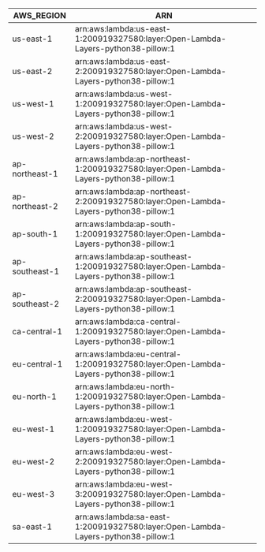 AWS_REGION      |  ARN
----------------|---------------------------------------------------------------------------------------
us-east-1       |  arn:aws:lambda:us-east-1:200919327580:layer:Open-Lambda-Layers-python38-pillow:1
us-east-2       |  arn:aws:lambda:us-east-2:200919327580:layer:Open-Lambda-Layers-python38-pillow:1
us-west-1       |  arn:aws:lambda:us-west-1:200919327580:layer:Open-Lambda-Layers-python38-pillow:1
us-west-2       |  arn:aws:lambda:us-west-2:200919327580:layer:Open-Lambda-Layers-python38-pillow:1
ap-northeast-1  |  arn:aws:lambda:ap-northeast-1:200919327580:layer:Open-Lambda-Layers-python38-pillow:1
ap-northeast-2  |  arn:aws:lambda:ap-northeast-2:200919327580:layer:Open-Lambda-Layers-python38-pillow:1
ap-south-1      |  arn:aws:lambda:ap-south-1:200919327580:layer:Open-Lambda-Layers-python38-pillow:1
ap-southeast-1  |  arn:aws:lambda:ap-southeast-1:200919327580:layer:Open-Lambda-Layers-python38-pillow:1
ap-southeast-2  |  arn:aws:lambda:ap-southeast-2:200919327580:layer:Open-Lambda-Layers-python38-pillow:1
ca-central-1    |  arn:aws:lambda:ca-central-1:200919327580:layer:Open-Lambda-Layers-python38-pillow:1
eu-central-1    |  arn:aws:lambda:eu-central-1:200919327580:layer:Open-Lambda-Layers-python38-pillow:1
eu-north-1      |  arn:aws:lambda:eu-north-1:200919327580:layer:Open-Lambda-Layers-python38-pillow:1
eu-west-1       |  arn:aws:lambda:eu-west-1:200919327580:layer:Open-Lambda-Layers-python38-pillow:1
eu-west-2       |  arn:aws:lambda:eu-west-2:200919327580:layer:Open-Lambda-Layers-python38-pillow:1
eu-west-3       |  arn:aws:lambda:eu-west-3:200919327580:layer:Open-Lambda-Layers-python38-pillow:1
sa-east-1       |  arn:aws:lambda:sa-east-1:200919327580:layer:Open-Lambda-Layers-python38-pillow:1
